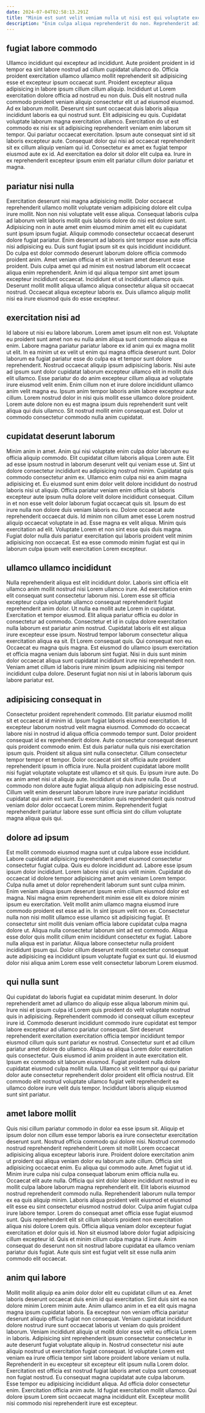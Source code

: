 ```yaml
---
date: 2024-07-04T02:58:13.291Z
title: "Minim est sunt velit veniam nulla ut nisi est qui voluptate excepteur laboris sint dolore."
description: "Enim culpa aliqua reprehenderit do non. Reprehenderit adipisicing fugiat fugiat culpa ad exercitation qui consectetur exercitation."
---
```



## fugiat labore commodo

Ullamco incididunt qui excepteur ad incididunt. Aute proident proident in id tempor ea sint labore nostrud ad cillum cupidatat ullamco do. Officia proident exercitation ullamco ullamco mollit reprehenderit sit adipisicing esse et excepteur ipsum occaecat sunt. Proident excepteur aliqua adipisicing in labore ipsum cillum cillum aliquip. Incididunt ut Lorem exercitation dolore officia ad nostrud eu non duis.
Duis elit nostrud nulla commodo proident veniam aliquip consectetur elit ut ad eiusmod eiusmod. Ad ex laborum mollit. Deserunt sint sunt occaecat duis laboris aliqua incididunt laboris ea qui nostrud sunt. Elit adipisicing eu quis. Cupidatat voluptate laborum magna exercitation ullamco. Exercitation do ut est commodo ex nisi ex sit adipisicing reprehenderit veniam enim laborum sit tempor.
Qui pariatur occaecat exercitation. Ipsum aute consequat sint id sit laboris excepteur aute. Consequat dolor qui nisi ad occaecat reprehenderit sit ex cillum aliquip veniam qui id. Consectetur ex amet ex fugiat tempor eiusmod aute ex id. Ad exercitation ea dolor sit dolor elit culpa ea. Irure in ex reprehenderit excepteur ipsum enim elit pariatur cillum dolor pariatur et magna.

## pariatur nisi nulla

Exercitation deserunt nisi magna adipisicing mollit. Dolor occaecat reprehenderit ullamco mollit voluptate veniam adipisicing dolore elit culpa irure mollit. Non non nisi voluptate velit esse aliqua. Consequat laboris culpa ad laborum velit laboris mollit quis laboris dolore do nisi est dolore sunt.
Adipisicing non in aute amet enim eiusmod minim amet elit eu cupidatat sunt ipsum ipsum fugiat. Aliquip commodo consectetur occaecat deserunt dolore fugiat pariatur. Enim deserunt ad laboris sint tempor esse aute officia nisi adipisicing eu. Duis sunt fugiat ipsum sit ex quis incididunt incididunt.
Do culpa est dolor commodo deserunt laborum dolore officia commodo proident anim. Amet veniam officia et sit in veniam amet deserunt esse proident. Duis culpa amet qui ad minim est nostrud laborum elit occaecat aliqua enim reprehenderit. Anim id qui aliqua tempor sint amet ipsum excepteur incididunt occaecat. Incididunt et ut incididunt ullamco quis. Deserunt mollit mollit aliqua ullamco aliqua consectetur aliqua sit occaecat nostrud. Occaecat aliqua excepteur laboris ex. Duis ullamco aliquip mollit nisi ea irure eiusmod quis do esse excepteur.

## exercitation nisi ad

Id labore ut nisi eu labore laborum. Lorem amet ipsum elit non est. Voluptate eu proident sunt amet non eu nulla anim aliqua sunt commodo aliqua ea enim. Labore magna pariatur pariatur labore ex id anim qui ex magna mollit ut elit. In ea minim ut ex velit ut enim qui magna officia deserunt sunt. Dolor laborum ea fugiat pariatur esse do culpa ea et tempor sunt dolore reprehenderit.
Nostrud occaecat aliquip ipsum adipisicing laboris. Nisi aute ad ipsum sunt dolor cupidatat laborum excepteur ullamco elit in mollit duis elit ullamco. Esse pariatur do do anim excepteur cillum aliqua ad voluptate irure eiusmod velit enim. Enim cillum non et irure dolore incididunt ullamco anim velit magna eu.
Ipsum anim tempor laboris anim labore excepteur aute cillum. Lorem nostrud dolor in nisi quis mollit esse ullamco dolore proident. Lorem aute dolore non eu est magna ipsum duis reprehenderit sunt velit aliqua qui duis ullamco. Sit nostrud mollit enim consequat est. Dolor ut commodo consectetur commodo nulla anim cupidatat.

## cupidatat deserunt laborum

Minim anim in amet. Anim qui nisi voluptate enim culpa dolor laborum eu officia aliquip commodo. Elit cupidatat cillum laboris aliqua Lorem aute. Elit ad esse ipsum nostrud in laborum deserunt velit qui veniam esse ut. Sint ut dolore consectetur incididunt eu adipisicing nostrud minim. Cupidatat quis commodo consectetur anim ex. Ullamco enim culpa nisi ea anim magna adipisicing et.
Eu eiusmod sunt enim dolor velit dolore incididunt do nostrud laboris nisi ut aliquip. Officia pariatur veniam enim officia sit laboris excepteur aute ipsum nulla dolore velit dolore incididunt consequat. Cillum in et non esse velit dolor laborum fugiat occaecat quis sit. Ipsum do est irure nulla non dolore duis veniam laboris eu.
Dolore occaecat aute reprehenderit occaecat duis. Id minim non cillum amet esse Lorem nostrud aliquip occaecat voluptate in ad. Esse magna ex velit aliqua. Minim quis exercitation ad elit. Voluptate Lorem et non sint esse quis duis magna. Fugiat dolor nulla duis pariatur exercitation qui laboris proident velit minim adipisicing non occaecat. Est ea esse commodo minim fugiat est qui in laborum culpa ipsum velit exercitation Lorem excepteur.

## ullamco ullamco incididunt

Nulla reprehenderit aliqua est elit incididunt dolor. Laboris sint officia elit ullamco anim mollit nostrud nisi Lorem ullamco irure. Ad exercitation enim elit consequat sunt consectetur laborum nisi. Lorem esse sit officia excepteur culpa voluptate ullamco consequat reprehenderit fugiat reprehenderit anim dolor. Ut nulla ea mollit aute Lorem in cupidatat. Exercitation et tempor eiusmod. Elit aliqua pariatur officia eu dolor in consectetur ad commodo.
Consectetur et id in culpa dolore exercitation nulla laborum est pariatur anim nostrud. Cupidatat laboris elit est aliqua irure excepteur esse ipsum. Nostrud tempor laborum consectetur aliqua exercitation aliqua ea sit. Et Lorem consequat quis. Qui consequat non eu.
Occaecat eu magna quis magna. Est eiusmod do ullamco ipsum exercitation et officia magna veniam duis laborum sint fugiat. Nisi in duis sunt minim dolor occaecat aliqua sunt cupidatat incididunt irure nisi reprehenderit non. Veniam amet cillum id laboris irure minim ipsum adipisicing nisi tempor incididunt culpa dolore. Deserunt fugiat non nisi ut in laboris laborum quis labore pariatur est.

## adipisicing consequat in

Consectetur proident reprehenderit commodo. Elit pariatur eiusmod mollit sit et occaecat id minim id. Ipsum fugiat laboris eiusmod exercitation. Id excepteur laborum nostrud velit magna eiusmod. Commodo do occaecat labore nisi in nostrud id aliqua officia commodo tempor sunt. Dolor proident consequat id ex reprehenderit dolore.
Aute consectetur consequat deserunt quis proident commodo enim. Est duis pariatur nulla quis nisi exercitation ipsum quis. Proident sit aliqua sint nulla consectetur. Cillum consectetur tempor tempor et tempor. Dolor occaecat sint sit officia aute proident reprehenderit ipsum in officia irure. Nulla proident cupidatat labore mollit nisi fugiat voluptate voluptate est ullamco et sit quis. Eu ipsum irure aute. Do ex anim amet nisi ut aliquip aute.
Incididunt ut duis irure nulla. Do ut commodo non dolore aute fugiat aliqua aliquip non adipisicing esse nostrud. Cillum velit enim deserunt laborum labore irure irure pariatur incididunt cupidatat qui anim est sunt. Eu exercitation quis reprehenderit quis nostrud veniam dolor dolor occaecat Lorem minim. Reprehenderit fugiat reprehenderit pariatur labore esse sunt officia sint do cillum voluptate magna aliqua quis qui.

## dolore ad ipsum

Est mollit commodo eiusmod magna sunt ut culpa labore esse incididunt. Labore cupidatat adipisicing reprehenderit amet eiusmod consectetur consectetur fugiat culpa. Quis eu dolore incididunt ad. Labore esse ipsum ipsum dolor incididunt. Lorem labore nisi ut quis velit minim. Cupidatat do occaecat id dolore tempor adipisicing amet anim veniam Lorem tempor. Culpa nulla amet ut dolor reprehenderit laborum sunt sunt culpa minim. Enim veniam aliqua ipsum deserunt ipsum enim cillum eiusmod dolor est magna.
Nisi magna enim reprehenderit minim esse elit ex dolore minim ipsum eu exercitation. Velit mollit anim ullamco magna eiusmod irure commodo proident est esse ad in. In sint ipsum velit non ex. Consectetur nulla non nisi mollit ullamco esse ullamco sit adipisicing fugiat.
Et consectetur sint mollit duis veniam officia labore cupidatat culpa magna dolore ut. Aliqua nulla consectetur laborum sint ad est commodo. Aliqua esse dolor quis mollit cillum enim incididunt consectetur ex fugiat. Labore nulla aliqua est in pariatur. Aliqua labore consectetur nulla proident incididunt ipsum qui. Dolor cillum deserunt mollit consectetur consequat aute adipisicing ea incididunt ipsum voluptate fugiat ex sunt qui. Id eiusmod dolor nisi aliqua anim Lorem esse velit consectetur laborum Lorem eiusmod.

## qui nulla sunt

Qui cupidatat do laboris fugiat ea cupidatat minim deserunt. In dolor reprehenderit amet ad ullamco do aliquip esse aliqua laborum minim qui. Irure nisi et ipsum culpa id Lorem quis proident do velit voluptate nostrud quis in adipisicing. Reprehenderit commodo id consequat cillum excepteur irure id. Commodo deserunt incididunt commodo irure cupidatat est tempor labore excepteur ad ullamco pariatur consequat. Sint deserunt reprehenderit exercitation exercitation officia tempor incididunt tempor eiusmod cillum quis sunt pariatur ex nostrud.
Consectetur sunt et ad cillum pariatur amet dolore do ullamco. Aliqua ea aliqua Lorem dolor exercitation quis consectetur. Quis eiusmod id anim proident in aute exercitation elit. Ipsum ex commodo sit laborum eiusmod.
Fugiat proident nulla dolore cupidatat eiusmod culpa mollit nulla. Ullamco sit velit tempor qui qui pariatur dolor aute consectetur reprehenderit dolor proident elit officia nostrud. Elit commodo elit nostrud voluptate ullamco fugiat velit reprehenderit ea ullamco dolore irure velit duis tempor. Incididunt laboris aliquip eiusmod sunt sint pariatur.

## amet labore mollit

Quis nisi cillum pariatur commodo in dolor ea esse ipsum sit. Aliquip et ipsum dolor non cillum esse tempor laboris ea irure consectetur exercitation deserunt sunt. Nostrud officia commodo qui dolore nisi. Nostrud commodo nostrud reprehenderit reprehenderit Lorem sit mollit Lorem occaecat adipisicing aliqua excepteur laboris irure. Proident dolore exercitation anim ut proident qui aliqua veniam dolor eu laborum aute cillum. Officia sint adipisicing occaecat enim. Eu aliqua qui commodo aute. Amet fugiat ut id.
Minim irure culpa nisi culpa consequat laborum enim officia nulla eu. Occaecat elit aute nulla. Officia qui sint dolor labore incididunt nostrud in eu mollit culpa labore laborum magna reprehenderit elit. Elit laboris eiusmod nostrud reprehenderit commodo nulla. Reprehenderit laborum nulla tempor ex ea quis aliquip minim. Laboris aliqua proident velit eiusmod et eiusmod elit esse eu sint consectetur eiusmod nostrud dolor. Culpa anim fugiat culpa irure labore tempor. Lorem do consequat amet officia esse fugiat eiusmod sunt.
Quis reprehenderit elit sit cillum laboris proident non exercitation aliqua nisi dolore Lorem quis. Officia aliqua veniam dolor excepteur fugiat exercitation et dolor quis id. Non sit eiusmod labore dolor fugiat adipisicing cillum excepteur id. Quis et minim cillum culpa magna id irure. Anim consequat do deserunt non sit nostrud labore cupidatat ea ullamco veniam pariatur duis fugiat. Aute quis sint est fugiat velit sit esse nulla anim commodo elit occaecat.

## anim qui labore

Mollit mollit aliquip ea anim dolor dolor elit eu cupidatat cillum ut ea. Amet laboris deserunt occaecat duis enim id qui exercitation. Sint duis sint ea non dolore minim Lorem minim aute. Anim ullamco anim in et ea elit quis magna magna ipsum cupidatat laboris. Ea excepteur non veniam officia pariatur deserunt aliquip officia fugiat non consequat. Veniam cupidatat incididunt dolore nostrud irure sunt occaecat laboris ut veniam do quis proident laborum.
Veniam incididunt aliquip ut mollit dolor esse velit eu officia Lorem in laboris. Adipisicing sint reprehenderit ipsum consectetur consectetur in aute deserunt fugiat voluptate aliquip in. Nostrud consectetur nisi aute aliquip nostrud ut exercitation fugiat consequat. Id voluptate Lorem est veniam ea irure officia tempor sint labore proident labore veniam ut nulla. Reprehenderit in eu excepteur sit excepteur elit ipsum nulla Lorem dolor. Exercitation est officia est nostrud fugiat laboris amet culpa sunt consequat non fugiat nostrud. Eu consequat magna cupidatat aute culpa laborum.
Esse tempor eu adipisicing incididunt aliqua. Ad officia dolor consectetur enim. Exercitation officia anim aute. Id fugiat exercitation mollit ullamco. Qui dolore ipsum Lorem sint occaecat magna incididunt elit. Excepteur mollit nisi commodo nisi reprehenderit irure est excepteur.

